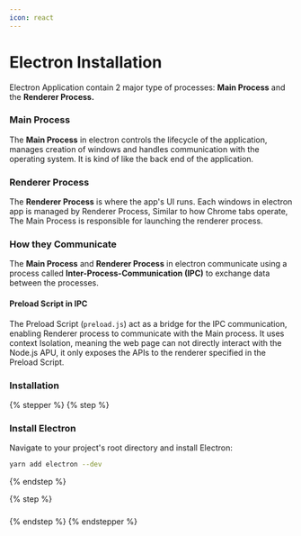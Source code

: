 ```yaml
---
icon: react
---
```


# Electron Installation

Electron Application contain 2 major type of processes: **Main Process** and the **Renderer Process.**

### Main Process

The **Main Process** in electron controls the lifecycle of the application, manages creation of windows and handles communication with the operating system. It is kind of like the back end of the application.

### Renderer Process

The **Renderer Process** is where the app's UI runs. Each windows in electron app is managed by Renderer Process, Similar to how Chrome tabs operate, The Main Process is responsible for launching the renderer process.

### How they Communicate

The **Main Process** and **Renderer Process** in electron communicate using a process called **Inter-Process-Communication (IPC)** to exchange data between the processes.

#### Preload Script in IPC

The Preload Script (`preload.js`) act as a bridge for the IPC communication, enabling Renderer process to communicate with the Main process. It uses context Isolation, meaning the web page can not directly interact with the Node.js APU, it only exposes the APIs to the renderer specified in the Preload Script.

### Installation

{% stepper %}
{% step %}
### Install Electron

Navigate to your project's root directory and install Electron:

```bash
yarn add electron --dev
```
{% endstep %}

{% step %}
###


{% endstep %}
{% endstepper %}


